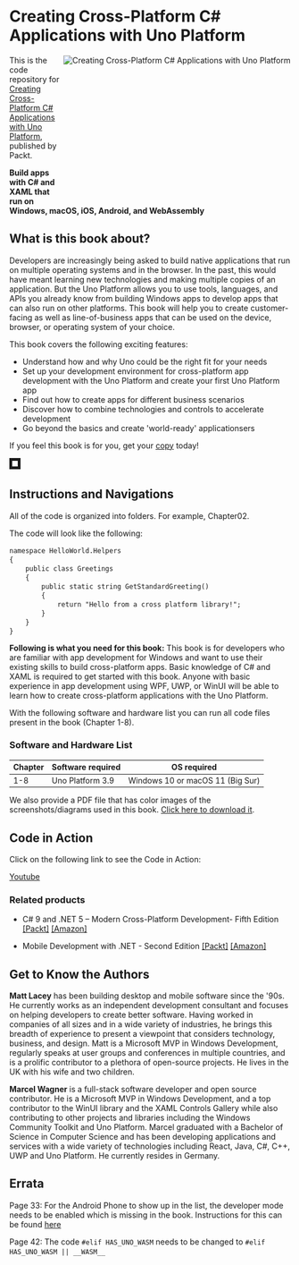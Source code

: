# Creating Cross-Platform C# Applications with Uno Platform

<a href="https://www.packtpub.com/product/creating-cross-platform-c-applications-with-uno/9781801078498"><img src="https://static.packt-cdn.com/products/9781801078498/cover/smaller" alt="Creating Cross-Platform C# Applications with Uno Platform" height="256px" align="right"></a>

This is the code repository for [Creating Cross-Platform C# Applications with Uno Platform](https://www.packtpub.com/product/creating-cross-platform-c-applications-with-uno/9781801078498), published by Packt.

**Build apps with C# and XAML that run on Windows, macOS, iOS, Android, and WebAssembly**

## What is this book about?
Developers are increasingly being asked to build native applications that run on multiple operating systems and in the browser. In the past, this would have meant learning new technologies and making multiple copies of an application. But the Uno Platform allows you to use tools, languages, and APIs you already know from building Windows apps to develop apps that can also run on other platforms. This book will help you to create customer-facing as well as line-of-business apps that can be used on the device, browser, or operating system of your choice.

This book covers the following exciting features: 
* Understand how and why Uno could be the right fit for your needs
* Set up your development environment for cross-platform app development with the Uno Platform and create your first Uno Platform app
* Find out how to create apps for different business scenarios
* Discover how to combine technologies and controls to accelerate development
* Go beyond the basics and create 'world-ready' applicationsers

If you feel this book is for you, get your [copy](https://www.amazon.com/dp/1801078491) today!

<a href="https://www.packtpub.com/?utm_source=github&utm_medium=banner&utm_campaign=GitHubBanner"><img src="https://raw.githubusercontent.com/PacktPublishing/GitHub/master/GitHub.png" 
alt="https://www.packtpub.com/" border="5" /></a>


## Instructions and Navigations
All of the code is organized into folders. For example, Chapter02.

The code will look like the following:
```
namespace HelloWorld.Helpers
{
    public class Greetings
    {
        public static string GetStandardGreeting()
        {
            return "Hello from a cross platform library!";
        }
    }
}
```

**Following is what you need for this book:**
This book is for developers who are familiar with app development for Windows and want to use their existing skills to build cross-platform apps. Basic knowledge of C# and XAML is required to get started with this book. Anyone with basic experience in app development using WPF, UWP, or WinUI will be able to learn how to create cross-platform applications with the Uno Platform.

With the following software and hardware list you can run all code files present in the book (Chapter 1-8).

### Software and Hardware List

| Chapter  | Software required                   | OS required                        |
| -------- | ------------------------------------| -----------------------------------|
| 1-8        | Uno Platform 3.9                     | Windows 10 or macOS 11 (Big Sur)  |



We also provide a PDF file that has color images of the screenshots/diagrams used in this book. [Click here to download it](https://static.packt-cdn.com/downloads/9781801078498_ColorImages.pdf).

## Code in Action

Click on the following link to see the Code in Action:

[Youtube](https://bit.ly/3yHTfYL)

### Related products <Other books you may enjoy>
* C# 9 and .NET 5 – Modern Cross-Platform Development- Fifth Edition [[Packt]](https://www.packtpub.com/product/c-9-and-net-5-modern-cross-platform-development-fifth-edition/9781800568105) [[Amazon]](https://www.amazon.com/dp/180056810X)

* Mobile Development with .NET - Second Edition [[Packt]](https://www.packtpub.com/product/mobile-development-with-asp-net-core-5-second-edition/9781800204690) [[Amazon]](https://www.amazon.com/dp/1800204698)

## Get to Know the Authors
**Matt Lacey**
has been building desktop and mobile software since the '90s. He currently works as an independent development consultant and focuses on helping developers to create better software. Having worked in companies of all sizes and in a wide variety of industries, he brings this breadth of experience to present a viewpoint that considers technology, business, and design.
Matt is a Microsoft MVP in Windows Development, regularly speaks at user groups and conferences in multiple countries, and is a prolific contributor to a plethora of open-source projects. He lives in the UK with his wife and two children.

**Marcel Wagner**
is a full-stack software developer and open source contributor. He is a Microsoft MVP in Windows Development, and a top contributor to the WinUI library and the XAML Controls Gallery while also contributing to other projects and libraries including the Windows Community Toolkit and Uno Platform.
Marcel graduated with a Bachelor of Science in Computer Science and has been developing applications and services with a wide variety of technologies including React, Java, C#, C++, UWP and Uno Platform. He currently resides in Germany.




## Errata

Page 33: For the Android Phone to show up in the list, the developer mode needs to be enabled which is missing in the book. Instructions for this can be found [here](https://docs.microsoft.com/en-us/xamarin/android/get-started/installation/set-up-device-for-development)

Page 42: The code `#elif HAS_UNO_WASM` needs to be changed to `#elif HAS_UNO_WASM || __WASM__` 